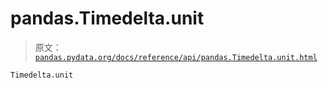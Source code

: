 # pandas.Timedelta.unit

> 原文：[`pandas.pydata.org/docs/reference/api/pandas.Timedelta.unit.html`](https://pandas.pydata.org/docs/reference/api/pandas.Timedelta.unit.html)

```py
Timedelta.unit
```
